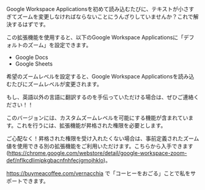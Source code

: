 Google Workspace Applicationsを初めて読み込むたびに、テキストが小さすぎてズームを変更しなければならないことにうんざりしていませんか？これで解決するはずです。

この拡張機能を使用すると、以下のGoogle Workspace Applicationsに「デフォルトのズーム」を設定できます。

- Google Docs
- Google Sheets

希望のズームレベルを設定すると、Google Workspace Applicationsを読み込むたびにズームレベルが変更されます。

もし、英語以外の言語に翻訳するのを手伝っていただける場合は、ぜひご連絡ください！！

このバージョンには、カスタムズームレベルを可能にする機能が含まれています。これを行うには、拡張機能が昇格された権限を必要とします。

ご心配なく！昇格された権限を受け入れたくない場合は、事前定義されたズーム値を使用できる別の拡張機能をご利用いただけます。こちらから入手できます (https://chrome.google.com/webstore/detail/google-workspace-zoom-def/nflkcdlimipkgbacnfnhfecjgmojhklo)。

https://buymeacoffee.com/vernacchia で「コーヒーをおごる」ことで私をサポートできます。
